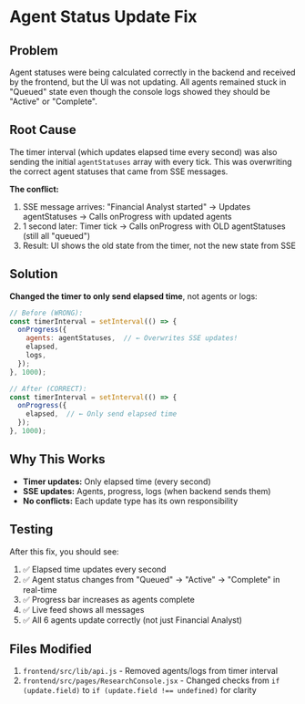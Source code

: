 # Agent Status Update Fix

## Problem
Agent statuses were being calculated correctly in the backend and received by the frontend, but the UI was not updating. All agents remained stuck in "Queued" state even though the console logs showed they should be "Active" or "Complete".

## Root Cause
The timer interval (which updates elapsed time every second) was also sending the initial `agentStatuses` array with every tick. This was overwriting the correct agent statuses that came from SSE messages.

**The conflict:**
1. SSE message arrives: "Financial Analyst started" → Updates agentStatuses → Calls onProgress with updated agents
2. 1 second later: Timer tick → Calls onProgress with OLD agentStatuses (still all "queued")
3. Result: UI shows the old state from the timer, not the new state from SSE

## Solution
**Changed the timer to only send elapsed time**, not agents or logs:

```javascript
// Before (WRONG):
const timerInterval = setInterval(() => {
  onProgress({
    agents: agentStatuses,  // ← Overwrites SSE updates!
    elapsed,
    logs,
  });
}, 1000);

// After (CORRECT):
const timerInterval = setInterval(() => {
  onProgress({
    elapsed,  // ← Only send elapsed time
  });
}, 1000);
```

## Why This Works
- **Timer updates:** Only elapsed time (every second)
- **SSE updates:** Agents, progress, logs (when backend sends them)
- **No conflicts:** Each update type has its own responsibility

## Testing
After this fix, you should see:
1. ✅ Elapsed time updates every second
2. ✅ Agent status changes from "Queued" → "Active" → "Complete" in real-time
3. ✅ Progress bar increases as agents complete
4. ✅ Live feed shows all messages
5. ✅ All 6 agents update correctly (not just Financial Analyst)

## Files Modified
1. `frontend/src/lib/api.js` - Removed agents/logs from timer interval
2. `frontend/src/pages/ResearchConsole.jsx` - Changed checks from `if (update.field)` to `if (update.field !== undefined)` for clarity
